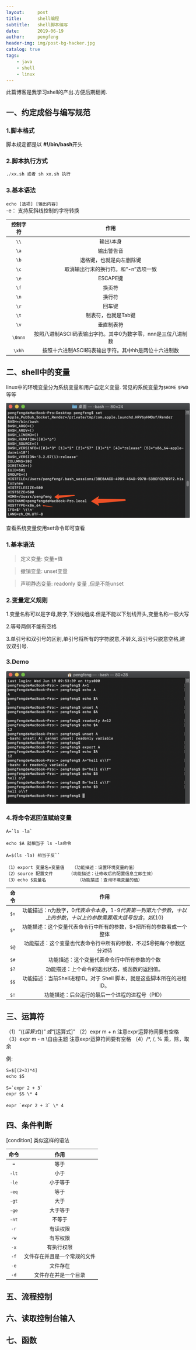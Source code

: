 ```yaml
---
layout:     post
title:      shell编程
subtitle:   shell脚本编写
date:       2019-06-19
author:     pengfeng
header-img: img/post-bg-hacker.jpg
catalog: true
tags:
    - java
    - shell
    - linux
---
```


此篇博客是我学习shell的产出.方便后期翻阅.


## 一、约定成俗与编写规范

### 1.脚本格式
脚本规定都是以 **#!/bin/bash**开头

### 2.脚本执行方式
```sql
./xx.sh 或者 sh xx.sh 执行
```
### 3.基本语法

`echo [选项] [输出内容]`  
-e：  支持反斜线控制的字符转换

|    控制字符 	|作用      |
| :-----------: |:------: |
| `\\`          |  输出\本身|
| `\a`          | 输出警告音 | 
| `\b`          | 退格键，也就是向左删除键|
| `\c`          | 取消输出行末的换行符。和“-n”选项一致|
| `\e`          | ESCAPE键|
| `\f`          | 换页符   |
| `\n`          | 换行符 |
| `\r`          | 回车键 |
| `\t`          | 制表符，也就是Tab键 |
| `\v`          | 垂直制表符 |
| `\0nnn`       | 按照八进制ASCII码表输出字符。其中0为数字零，nnn是三位八进制数 |
| `\xhh`        | 按照十六进制ASCII码表输出字符。其中hh是两位十六进制数 |


## 二、shell中的变量

linux中的环境变量分为系统变量和用户自定义变量.
常见的系统变量为`$HOME` `$PWD` 等等

![](/img/Setshell.jpg)

查看系统变量使用set命令即可查看

### 1.基本语法
    
>定义变量: 变量=值

>撤销变量: unset变量

>声明静态变量: readonly 变量  ,但是不能unset

### 2.变量定义规则

1.变量名称可以是字母,数字,下划线组成.但是不能以下划线开头,变量名称一般大写

2.等号两侧不能有空格

3.单引号和双引号的区别,单引号将所有的字符脱意,不转义,双引号只脱意空格,建议双引号.

### 3.Demo

![](/img/变量test.jpg)

### 4.将命令返回值赋给变量
```test
A=`ls -la`

echo $A 就相当于 ls -la命令

A=$(ls -la) 相当于反``

（1）export 变量名=变量值	（功能描述：设置环境变量的值）
（2）source 配置文件		（功能描述：让修改后的配置信息立即生效）
（3）echo $变量名			（功能描述：查询环境变量的值）
```
|    命令 	    |作用      |
| :-----------: |:------: |
| `$n`          | 功能描述：n为数字，$0代表命令本身，$1-$9代表第一到第九个参数，十以上的参数，十以上的参数需要用大括号包含，如${10}|
| `$*`          | 功能描述：这个变量代表命令行中所有的参数，$*把所有的参数看成一个整体 | 
| `$@`          | 功能描述：这个变量也代表命令行中所有的参数，不过$@把每个参数区分对待|
| `$#`          | 功能描述：这个变量代表命令行中所有参数的个数|
| `$?`          | 功能描述：上个命令的退出状态，或函数的返回值。|
| `$$`          | 功能描述：当前Shell进程ID。对于 Shell 脚本，就是这些脚本所在的进程ID。   |
| `$!`          | 功能描述：后台运行的最后一个进程的进程号（PID）|

## 三、运算符

（1）“$((运算式))”或“$[运算式]”
（2）expr m + n 注意expr运算符间要有空格
（3）expr m - n \自由主题 注意expr运算符间要有空格
（4）/*, /, % 乘，除，取余

例:
```jshelllanguage
S=$[(2+3)*4]
echo $S

S=`expr 2 + 3`
expr $S \* 4

expr `expr 2 + 3` \* 4
```

## 四、条件判断

[condition] 类似这样的语法

|    命令 	    |作用      |
| :-----------: |:------: |
| `=`           | 等于   |
| `-lt`         | 小于   | 
| `-le`         | 小于等于|
| `-eq`         | 等于   |
| `-gt`         | 大于   |
| `-ge`         | 大于等于|
| `-nt`         | 不等于  |
| `-r`          | 有读权限|
| `-w`          | 有写权限   |
| `-x`          | 有执行权限|
| `-f`          | 文件存在并且是一个常规的文件 |
| `-e`          | 文件存在 |
| `-d`          | 文件存在并是一个目录 |


## 五、流程控制

## 六、读取控制台输入

## 七、函数

 